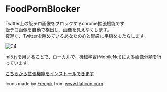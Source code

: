 # FoodPornBlocker
Twitter上の飯テロ画像をブロックするchrome拡張機能です<br>
飯テロ画像を自動で検出し、画像を見えなくします。<br>
夜遅く、Twitterを眺めているあなたの心と胃袋に平穏をもたらします。

![C4](https://user-images.githubusercontent.com/40136659/81327973-169d5700-90d7-11ea-853d-61bf69e52ffe.png)

ml5.jsを用いることで、ローカルで、機械学習(MobileNet)による画像分類を行っています。

[こちらから拡張機能をインストールできます](https://chrome.google.com/webstore/detail/food-porn-blocker/olpfpfbklfeikemgdohicmibkmfnboeh?hl=ja)

Icons made by <a href="https://www.flaticon.com/authors/freepik" title="Freepik">Freepik</a> from <a href="https://www.flaticon.com/" title="Flaticon">www.flaticon.com</a>
